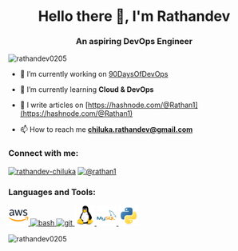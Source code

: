 <h1 align="center">Hello there 👋, I'm Rathandev</h1>
<h3 align="center">An aspiring DevOps Engineer</h3>

<p align="left"> <img src="https://komarev.com/ghpvc/?username=rathandev0205&label=Profile%20views&color=0e75b6&style=flat" alt="rathandev0205" /> </p>

- 🔭 I’m currently working on [90DaysOfDevOps](https://github.com/Rathandev0205/90DaysOfDevOps)

- 🌱 I’m currently learning **Cloud & DevOps**

- 📝 I write articles on [https://hashnode.com/@Rathan1](https://hashnode.com/@Rathan1)

- 📫 How to reach me **chiluka.rathandev@gmail.com**

<h3 align="left">Connect with me:</h3>
<p align="left">
<a href="https://linkedin.com/in/rathandev-chiluka" target="blank"><img align="center" src="https://raw.githubusercontent.com/rahuldkjain/github-profile-readme-generator/master/src/images/icons/Social/linked-in-alt.svg" alt="rathandev-chiluka" height="30" width="40" /></a>
<a href="https://hashnode.com/@rathan1" target="blank"><img align="center" src="https://raw.githubusercontent.com/rahuldkjain/github-profile-readme-generator/master/src/images/icons/Social/hashnode.svg" alt="@rathan1" height="30" width="40" /></a>
</p>

<h3 align="left">Languages and Tools:</h3>
<p align="left"> <a href="https://aws.amazon.com" target="_blank" rel="noreferrer"> <img src="https://raw.githubusercontent.com/devicons/devicon/master/icons/amazonwebservices/amazonwebservices-original-wordmark.svg" alt="aws" width="40" height="40"/> </a> <a href="https://www.gnu.org/software/bash/" target="_blank" rel="noreferrer"> <img src="https://www.vectorlogo.zone/logos/gnu_bash/gnu_bash-icon.svg" alt="bash" width="40" height="40"/> </a> <a href="https://git-scm.com/" target="_blank" rel="noreferrer"> <img src="https://www.vectorlogo.zone/logos/git-scm/git-scm-icon.svg" alt="git" width="40" height="40"/> </a> <a href="https://www.linux.org/" target="_blank" rel="noreferrer"> <img src="https://raw.githubusercontent.com/devicons/devicon/master/icons/linux/linux-original.svg" alt="linux" width="40" height="40"/> </a> <a href="https://www.mysql.com/" target="_blank" rel="noreferrer"> <img src="https://raw.githubusercontent.com/devicons/devicon/master/icons/mysql/mysql-original-wordmark.svg" alt="mysql" width="40" height="40"/> </a> <a href="https://www.python.org" target="_blank" rel="noreferrer"> <img src="https://raw.githubusercontent.com/devicons/devicon/master/icons/python/python-original.svg" alt="python" width="40" height="40"/> </a> </p>

<p><img align="center" src="https://github-readme-stats.vercel.app/api/top-langs?username=rathandev0205&show_icons=true&locale=en&layout=compact" alt="rathandev0205" /></p>
